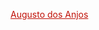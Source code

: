 <a  style="color: #c01007;" href="https://samueljhc.github.io/augusto-dos-anjos/">Augusto dos Anjos</a>
